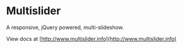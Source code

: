 # Multislider
A responsive, jQuery powered, multi-slideshow.

View docs at [http://www.multislider.info](http://www.multislider.info)
